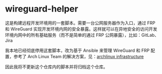 # wireguard-helper

这是构建远程开发环境用的一套脚本。需要一台公网服务器作为入口，通过 FRP 和 WireGuard 实现开发环境内网的安全暴露。这样就可以在异地安全的访问开发环境内网中的所有基础服务（而不是简单的通过 FRP 公网暴露），比如：GitLab、Jira

我本地已经彻底停用这套脚本，改为基于 Ansible 来管理 WireGuard 和 FRP 配置，参考了 Arch Linux Team 的解决方案，见：[archlinux infrastructure](https://gitlab.archlinux.org/archlinux/infrastructure/-/blob/5be67df41492cf5272cc544997548856b0e3cb08/roles/wireguard/tasks/main.yml)

因此我将不更新这个仓库内的脚本并将归档这个仓库。
